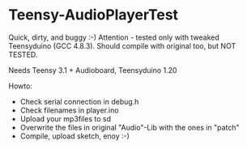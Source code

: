 Teensy-AudioPlayerTest
======================

Quick, dirty, and buggy :-)
Attention - tested only with tweaked Teensyduino (GCC 4.8.3).
Should compile with original too, but NOT TESTED.

Needs Teensy 3.1 + Audioboard, Teensyduino 1.20

Howto:
- Check serial connection in debug.h
- Check filenames in player.ino 
- Upload your mp3files to sd
- Overwrite the files in original "Audio"-Lib with the ones in "patch"
- Compile, upload sketch, enoy :-)
